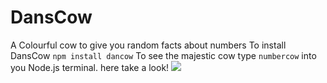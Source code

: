 # DansCow
 A Colourful cow to give you random facts about numbers
To install DansCow
`npm install dancow`
 To see the majestic cow type
`numbercow`
into you Node.js terminal.
 here take a look!
![](/master/holder/cow.png)